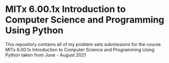 # MITx 6.00.1x Introduction to Computer Science and Programming Using Python
This repository contains all of my problem sets submissions for the course MITx 6.00.1x Introduction to Computer Science and Programming Using Python taken from June - August 2021
